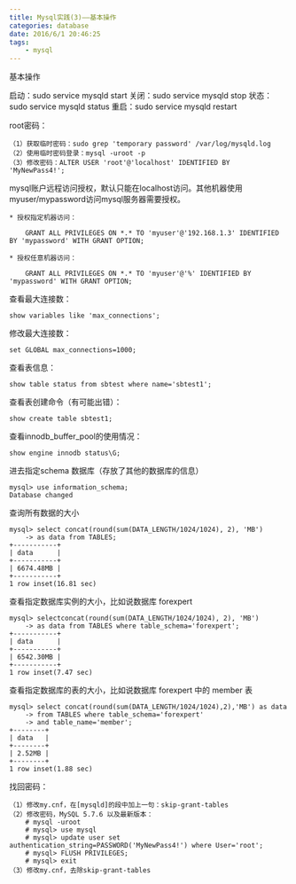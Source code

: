 ```yaml
---
title: Mysql实践(3)——基本操作
categories: database
date: 2016/6/1 20:46:25
tags:
	- mysql
---
```


基本操作

启动：sudo service mysqld start
关闭：sudo service mysqld stop
状态：sudo service mysqld status
重启：sudo service mysqld restart

root密码：

	（1）获取临时密码：sudo grep 'temporary password' /var/log/mysqld.log
	（2）使用临时密码登录：mysql -uroot -p
	（3）修改密码：ALTER USER 'root'@'localhost' IDENTIFIED BY 'MyNewPass4!';

mysql账户远程访问授权，默认只能在localhost访问。其他机器使用myuser/mypassword访问mysql服务器需要授权。

	* 授权指定机器访问：

		GRANT ALL PRIVILEGES ON *.* TO 'myuser'@'192.168.1.3' IDENTIFIED BY 'mypassword' WITH GRANT OPTION;

	* 授权任意机器访问：

		GRANT ALL PRIVILEGES ON *.* TO 'myuser'@'%' IDENTIFIED BY 'mypassword' WITH GRANT OPTION;

查看最大连接数：

	show variables like 'max_connections';

修改最大连接数：

	set GLOBAL max_connections=1000;

查看表信息：

	show table status from sbtest where name='sbtest1';

查看表创建命令（有可能出错）：
	
	show create table sbtest1;

查看innodb_buffer_pool的使用情况：

	show engine innodb status\G;

进去指定schema 数据库（存放了其他的数据库的信息） 
	
	mysql> use information_schema;
	Database changed

查询所有数据的大小 

	mysql> select concat(round(sum(DATA_LENGTH/1024/1024), 2), 'MB')
	    -> as data from TABLES;
	+-----------+
	| data      |
	+-----------+
	| 6674.48MB |
	+-----------+
	1 row inset(16.81 sec)

查看指定数据库实例的大小，比如说数据库 forexpert

	mysql> selectconcat(round(sum(DATA_LENGTH/1024/1024), 2), 'MB')
	    -> as data from TABLES where table_schema='forexpert';
	+-----------+
	| data      |
	+-----------+
	| 6542.30MB |
	+-----------+
	1 row inset(7.47 sec)

查看指定数据库的表的大小，比如说数据库 forexpert 中的 member 表 

	mysql> select concat(round(sum(DATA_LENGTH/1024/1024),2),'MB') as data
	    -> from TABLES where table_schema='forexpert'
	    -> and table_name='member';
	+--------+
	| data   |
	+--------+
	| 2.52MB |
	+--------+
	1 row inset(1.88 sec)


找回密码：

	（1）修改my.cnf，在[mysqld]的段中加上一句：skip-grant-tables
	（2）修改密码，MySQL 5.7.6 以及最新版本：
		# mysql -uroot
		# mysql> use mysql
		# mysql> update user set authentication_string=PASSWORD('MyNewPass4!') where User='root';
		# mysql> FLUSH PRIVILEGES;
		# mysql> exit
	（3）修改my.cnf，去除skip-grant-tables